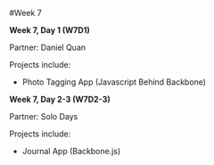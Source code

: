 #Week 7

**Week 7, Day 1 (W7D1)**

Partner: Daniel Quan

Projects include:

* Photo Tagging App (Javascript Behind Backbone)

**Week 7, Day 2-3 (W7D2-3)**

Partner: Solo Days

Projects include:

* Journal App (Backbone.js)
